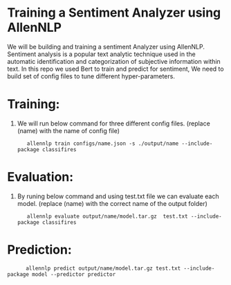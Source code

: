 # Training a Sentiment Analyzer using AllenNLP
We will be building and training a  sentiment Analyzer using AllenNLP. Sentiment analysis is a popular text analytic technique used in the automatic identification and categorization of subjective information within text. In this repo we used Bert to train and predict for sentiment, We need to build set of config files to tune different hyper-parameters.

# Training: 
1. We will run below command for three different config files. (replace (name) with the name of config file)

          allennlp train configs/name.json -s ./output/name --include-package classifires
          
          
# Evaluation: 
1. By runing below command and using test.txt file we can evaluate each model. (replace (name) with the correct name of the output folder)

          allennlp evaluate output/name/model.tar.gz  test.txt --include-package classifires
          
          
          
# Prediction:
          
          allennlp predict output/name/model.tar.gz test.txt --include-package model --predictor predictor
